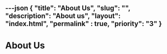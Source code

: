 ---json
{
    "title": "About Us",
    "slug": "",
    "description": "About us",
    "layout": "index.html",
    "permalink" : true,
    "priority": "3"
}
---

# About Us
